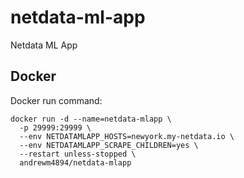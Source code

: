 # netdata-ml-app
Netdata ML App

## Docker

Docker run command:

```
docker run -d --name=netdata-mlapp \
  -p 29999:29999 \
  --env NETDATAMLAPP_HOSTS=newyork.my-netdata.io \ 
  --env NETDATAMLAPP_SCRAPE_CHILDREN=yes \ 
  --restart unless-stopped \
  andrewm4894/netdata-mlapp
```
